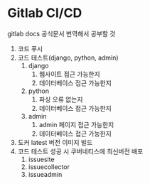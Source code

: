 # Gitlab CI/CD

gitlab docs 공식문서 번역해서 공부할 것

1. 코드 푸시
2. 코드 테스트(django, python, admin)
    1. django
        1. 웹사이트 접근 가능한지
        2. 데이터베이스 접근 가능한지
    2. python
        1. 파싱 오류 없는지
        2. 데이터베이스 접근 가능한지
    3. admin
        1. admin 페이지 접근 가능한지
        2. 데이터베이스 접근 가능한지
3. 도커 latest 버전 이미지 빌드
4. 코드 테스트 성공 시 쿠버네티스에 최신버전 배포
    1. issuesite
    2. issuecollector
    3. issueadmin